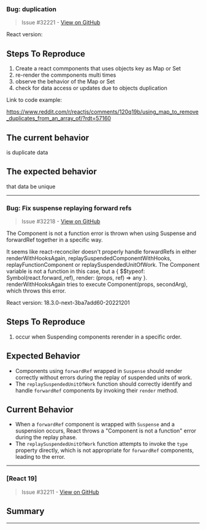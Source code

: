 ### Bug: duplication

> Issue #32221 - [View on GitHub](https://github.com/facebook/react/issues/32221)

<!--
  Please provide a clear and concise description of what the bug is. Include
  screenshots if needed. Please test using the latest version of the relevant
  React packages to make sure your issue has not already been fixed.
-->

React version:

## Steps To Reproduce

1. Create a react commponents that uses objects key as Map or Set
2. re-render the commponents multi times
3. observe the behavior of the Map or Set
4. check for data access or updates due to objects duplication

<!--
  Your bug will get fixed much faster if we can run your code and it doesn't
  have dependencies other than React. Issues without reproduction steps or
  code examples may be immediately closed as not actionable.
-->

Link to code example:

https://www.reddit.com/r/reactjs/comments/120q19b/using_map_to_remove_duplicates_from_an_array_of/?rdt=57160
<!--
  Please provide a CodeSandbox (https://codesandbox.io/s/new), a link to a
  repository on GitHub, or provide a minimal code example that reproduces the
  problem. You may provide a screenshot of the application if you think it is
  relevant to your bug report. Here are some tips for providing a minimal
  example: https://stackoverflow.com/help/mcve.
-->

## The current behavior

is duplicate data 
## The expected behavior
that data be unique 


---

### Bug: Fix suspense replaying forward refs

> Issue #32218 - [View on GitHub](https://github.com/facebook/react/issues/32218)

The Component is not a function error is thrown when using Suspense and forwardRef together in a specific way.

It seems like react-reconciler doesn't properly handle forwardRefs in either renderWithHooksAgain, replaySuspendedComponentWithHooks, replayFunctionComponent or replaySuspendedUnitOfWork. The Component variable is not a function in this case, but a { $$typeof: Symbol(react.forward_ref), render: (props, ref) => any }. renderWithHooksAgain tries to execute Component(props, secondArg), which throws this error.


React version:
18.3.0-next-3ba7add60-20221201
## Steps To Reproduce

1. occur when Suspending components rerender in a specific order.



## Expected Behavior
- Components using `forwardRef` wrapped in `Suspense` should render correctly without errors during the replay of suspended units of work.
- The `replaySuspendedUnitOfWork` function should correctly identify and handle `forwardRef` components by invoking their `render` method.

## Current Behavior
- When a `forwardRef` component is wrapped with `Suspense` and a suspension occurs, React throws a "Component is not a function" error during the replay phase.
- The `replaySuspendedUnitOfWork` function attempts to invoke the `type` property directly, which is not appropriate for `forwardRef` components, leading to the error.



---

### [React 19]

> Issue #32211 - [View on GitHub](https://github.com/facebook/react/issues/32211)

## Summary

<!--
  Please provide a CodeSandbox (https://codesandbox.io/s/new), a link to a
  repository on GitHub, or provide a minimal code example that reproduces the
  problem. You may provide a screenshot of the application if you think it is
  relevant to your bug report. Here are some tips for providing a minimal
  example: https://stackoverflow.com/help/mcve.
-->


---

